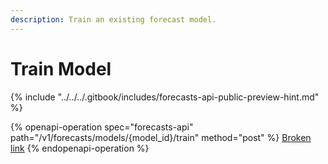 ```yaml
---
description: Train an existing forecast model.
---
```


# Train Model

{% include "../../../.gitbook/includes/forecasts-api-public-preview-hint.md" %}

{% openapi-operation spec="forecasts-api" path="/v1/forecasts/models/{model_id}/train" method="post" %}
[Broken link](broken-reference)
{% endopenapi-operation %}


